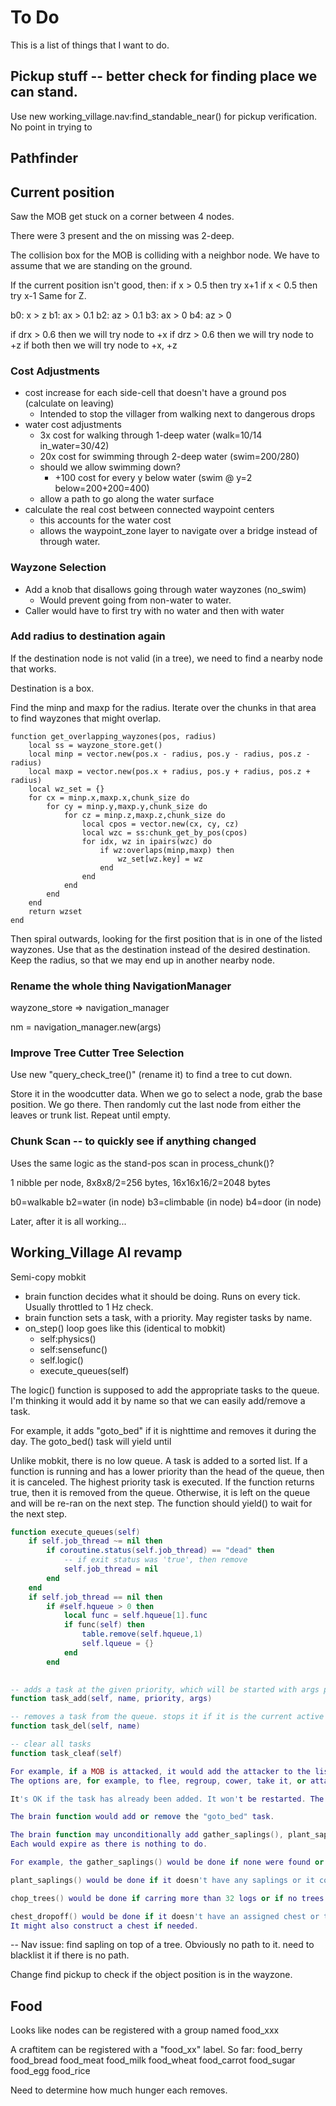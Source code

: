 # To Do

This is a list of things that I want to do.

## Pickup stuff -- better check for finding place we can stand.

Use new working_village.nav:find_standable_near() for pickup verification.
No point in trying to 

## Pathfinder

## Current position

Saw the MOB get stuck on a corner between 4 nodes.

There were 3 present and the on missing was 2-deep.

The collision box for the MOB is colliding with a neighbor node. We have to assume that we are standing on the ground.

If the current position isn't good, then:
if x > 0.5 then try x+1
if x < 0.5 then try x-1
Same for Z.

b0: x > z
b1: ax > 0.1
b2: az > 0.1
b3: ax > 0
b4: az > 0

if drx > 0.6 then we will try node to +x
if drz > 0.6 then we will try node to +z
if both then we will try node to +x, +z



### Cost Adjustments

 - cost increase for each side-cell that doesn't have a ground pos (calculate on leaving)
    - Intended to stop the villager from walking next to dangerous drops
 - water cost adjustments
   - 3x cost for walking through 1-deep water (walk=10/14 in_water=30/42)
   - 20x cost for swimming through 2-deep water (swim=200/280)
   - should we allow swimming down?
     - +100 cost for every y below water (swim @ y=2 below=200+200=400)
   - allow a path to go along the water surface
 - calculate the real cost between connected waypoint centers
   - this accounts for the water cost
   - allows the waypoint_zone layer to navigate over a bridge instead of through water.

### Wayzone Selection

 - Add a knob that disallows going through water wayzones (no_swim)
     - Would prevent going from non-water to water.
 - Caller would have to first try with no water and then with water


### Add radius to destination again

If the destination node is not valid (in a tree), we need to find a nearby node that works.

Destination is a box.

Find the minp and maxp for the radius. Iterate over the chunks in that area to find wayzones that might overlap.

```
function get_overlapping_wayzones(pos, radius)
    local ss = wayzone_store.get()
    local minp = vector.new(pos.x - radius, pos.y - radius, pos.z - radius)
    local maxp = vector.new(pos.x + radius, pos.y + radius, pos.z + radius)
    local wz_set = {}
    for cx = minp.x,maxp.x,chunk_size do
        for cy = minp.y,maxp.y,chunk_size do
            for cz = minp.z,maxp.z,chunk_size do
                local cpos = vector.new(cx, cy, cz)
                local wzc = ss:chunk_get_by_pos(cpos)
                for idx, wz in ipairs(wzc) do
                    if wz:overlaps(minp,maxp) then
                        wz_set[wz.key] = wz
                    end
                end
            end
        end
    end
    return wzset
end
```

Then spiral outwards, looking for the first position that is in one of the listed wayzones.
Use that as the destination instead of the desired destination.
Keep the radius, so that we may end up in another nearby node.


### Rename the whole thing NavigationManager

wayzone_store => navigation_manager

nm = navigation_manager.new(args)


### Improve Tree Cutter Tree Selection

Use new "query_check_tree()" (rename it) to find a tree to cut down.

Store it in the woodcutter data.  When we go to select a node, grab the base position.
We go there.
Then randomly cut the last node from either the leaves or trunk list.
Repeat until empty.


### Chunk Scan -- to quickly see if anything changed

Uses the same logic as the stand-pos scan in process_chunk()?

1 nibble per node, 8x8x8/2=256 bytes, 16x16x16/2=2048 bytes

  b0=walkable
  b2=water         (in node)
  b3=climbable     (in node)
  b4=door          (in node)

Later, after it is all working...




## Working_Village AI revamp

Semi-copy mobkit

 - brain function decides what it should be doing. Runs on every tick. Usually throttled to 1 Hz check.
 - brain function sets a task, with a priority. May register tasks by name.
 - on_step() loop goes like this (identical to mobkit)
     - self:physics()
     - self:sensefunc()
     - self.logic()
     - execute_queues(self)

The logic() function is supposed to add the appropriate tasks to the queue.
I'm thinking it would add it by name so that we can easily add/remove a task.

For example, it adds "goto_bed" if it is nighttime and removes it during the day.
The goto_bed() task will yield until 

Unlike mobkit, there is no low queue.
A task is added to a sorted list.
If a function is running and has a lower priority than the head of the queue, then it is canceled.
The highest priority task is executed.
If the function returns true, then it is removed from the queue.
Otherwise, it is left on the queue and will be re-ran on the next step.
The function should yield() to wait for the next step.

```lua
function execute_queues(self)
    if self.job_thread ~= nil then
        if coroutine.status(self.job_thread) == "dead" then
            -- if exit status was 'true', then remove
            self.job_thread = nil
        end
    end
    if self.job_thread == nil then
    	if #self.hqueue > 0 then
    		local func = self.hqueue[1].func
    		if func(self) then
    			table.remove(self.hqueue,1)
    			self.lqueue = {}
    		end
    	end
    

-- adds a task at the given priority, which will be started with args passed to the function
function task_add(self, name, priority, args)

-- removes a task from the queue. stops it if it is the current active thread
function task_del(self, name)

-- clear all tasks
function task_cleaf(self)

For example, if a MOB is attacked, it would add the attacker to the list and call task_add() with a function that handles getting attacked.
The options are, for example, to flee, regroup, cower, take it, or attack.

It's OK if the task has already been added. It won't be restarted. The function should handle the update to the attacker list.

The brain function would add or remove the "goto_bed" task.

The brain function may unconditionally add gather_saplings(), plant_saplings(), chop_trees(), and chest_dropoff() if there is highest priority is below a certain value.
Each would expire as there is nothing to do.

For example, the gather_saplings() would be done if none were found or the MOB is carring more than 9 saplings.

plant_saplings() would be done if it doesn't have any saplings or it couldn't find a spot to plant one.

chop_trees() would be done if carring more than 32 logs or if no trees were found.

chest_dropoff() would be done if it doesn't have an assigned chest or there isn't enough inventory to bother dropping or the chest is full.
It might also construct a chest if needed.
```

-- Nav issue:
find sapling on top of a tree. Obviously no path to it.
need to blacklist it if there is no path.

Change find pickup to check if the object position is in the wayzone.



## Food 

Looks like nodes can be registered with a group named food_xxx


A craftitem can be registered with a "food_xx" label.
So far:
food_berry
food_bread
food_meat
food_milk
food_wheat
food_carrot
food_sugar
food_egg
food_rice


Need to determine how much hunger each removes.


